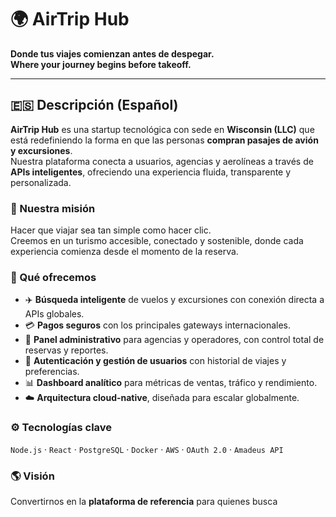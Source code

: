 
# 🌍 AirTrip Hub  
**Donde tus viajes comienzan antes de despegar.**  
**Where your journey begins before takeoff.**

---

## 🇪🇸 Descripción (Español)

**AirTrip Hub** es una startup tecnológica con sede en **Wisconsin (LLC)** que está redefiniendo la forma en que las personas **compran pasajes de avión y excursiones**.  
Nuestra plataforma conecta a usuarios, agencias y aerolíneas a través de **APIs inteligentes**, ofreciendo una experiencia fluida, transparente y personalizada.

### 🚀 Nuestra misión  
Hacer que viajar sea tan simple como hacer clic.  
Creemos en un turismo accesible, conectado y sostenible, donde cada experiencia comienza desde el momento de la reserva.

### 💼 Qué ofrecemos  
- ✈️ **Búsqueda inteligente** de vuelos y excursiones con conexión directa a APIs globales.  
- 💳 **Pagos seguros** con los principales gateways internacionales.  
- 🧭 **Panel administrativo** para agencias y operadores, con control total de reservas y reportes.  
- 🔐 **Autenticación y gestión de usuarios** con historial de viajes y preferencias.  
- 📊 **Dashboard analítico** para métricas de ventas, tráfico y rendimiento.  
- ☁️ **Arquitectura cloud-native**, diseñada para escalar globalmente.  

### ⚙️ Tecnologías clave  
`Node.js` · `React` · `PostgreSQL` · `Docker` · `AWS` · `OAuth 2.0` · `Amadeus API`

### 🌎 Visión  
Convertirnos en la **plataforma de referencia** para quienes busca
